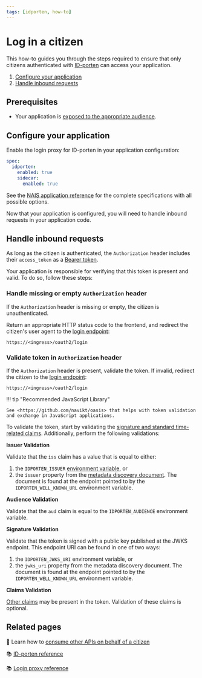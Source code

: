 ```yaml
---
tags: [idporten, how-to]
---
```


# Log in a citizen

This how-to guides you through the steps required to ensure that only citizens authenticated with [ID-porten](../README.md) can access your application. 

1. [Configure your application](#configure-your-application)
1. [Handle inbound requests](#handle-inbound-requests)

## Prerequisites

- Your application is [exposed to the appropriate audience](../../../workloads/application/how-to/expose.md).

## Configure your application

Enable the login proxy for ID-porten in your application configuration:

```yaml title="app.yaml"
spec:
  idporten:
    enabled: true
    sidecar:
      enabled: true
```

See the [NAIS application reference](../../../workloads/application/reference/application-spec.md#idportensidecar) for the complete specifications with all possible options.

Now that your application is configured, you will need to handle inbound requests in your application code.

## Handle inbound requests

As long as the citizen is authenticated, the `Authorization` header includes their `access_token` as a [Bearer token](../../explanations/README.md#bearer-token).

Your application is responsible for verifying that this token is present and valid. To do so, follow these steps:

### Handle missing or empty `Authorization` header

If the `Authorization` header is missing or empty, the citizen is unauthenticated.

Return an appropriate HTTP status code to the frontend, and redirect the citizen's user agent to the [login endpoint]:

```
https://<ingress>/oauth2/login
```

### Validate token in `Authorization` header

If the `Authorization` header is present, validate the token.
If invalid, redirect the citizen to the [login endpoint]:

```
https://<ingress>/oauth2/login
```

!!! tip "Recommended JavaScript Library"

    See <https://github.com/navikt/oasis> that helps with token validation and exchange in JavaScript applications.

To validate the token, start by validating the [signature and standard time-related claims](../../explanations/README.md#token-validation).
Additionally, perform the following validations:

**Issuer Validation**

Validate that the `iss` claim has a value that is equal to either:

1. the `IDPORTEN_ISSUER` [environment variable](../reference/README.md#runtime-variables-credentials), or
2. the `issuer` property from the [metadata discovery document](../../explanations/README.md#well-known-url-metadata-document).
   The document is found at the endpoint pointed to by the `IDPORTEN_WELL_KNOWN_URL` environment variable.

**Audience Validation**

Validate that the `aud` claim is equal to the `IDPORTEN_AUDIENCE` environment variable.

**Signature Validation**

Validate that the token is signed with a public key published at the JWKS endpoint.
This endpoint URI can be found in one of two ways:

1. the `IDPORTEN_JWKS_URI` environment variable, or
2. the `jwks_uri` property from the metadata discovery document.
   The document is found at the endpoint pointed to by the `IDPORTEN_WELL_KNOWN_URL` environment variable.

**Claims Validation**

[Other claims](../reference/README.md#claims) may be present in the token. Validation of these claims is optional.

## Related pages

:dart: Learn how to [consume other APIs on behalf of a citizen](../../tokenx/how-to/consume.md)

:books: [ID-porten reference](../reference/README.md)

:books: [Login proxy reference](../../reference/README.md#login-proxy)

[login endpoint]: ../../reference/README.md#login-endpoint
